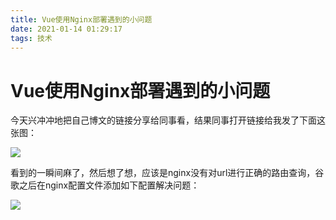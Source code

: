```yaml
---
title: Vue使用Nginx部署遇到的小问题
date: 2021-01-14 01:29:17
tags: 技术
---
```



# Vue使用Nginx部署遇到的小问题

今天兴冲冲地把自己博文的链接分享给同事看，结果同事打开链接给我发了下面这张图：

![](https://minrit-1255311621.cos.ap-shanghai.myqcloud.com/blog_resource/%E5%BE%AE%E4%BF%A1%E5%9B%BE%E7%89%87_20210114012437.jpg)

看到的一瞬间麻了，然后想了想，应该是nginx没有对url进行正确的路由查询，谷歌之后在nginx配置文件添加如下配置解决问题：

![](https://minrit-1255311621.cos.ap-shanghai.myqcloud.com/blog_resource/QQ%E6%88%AA%E5%9B%BE20210114012241.png)
